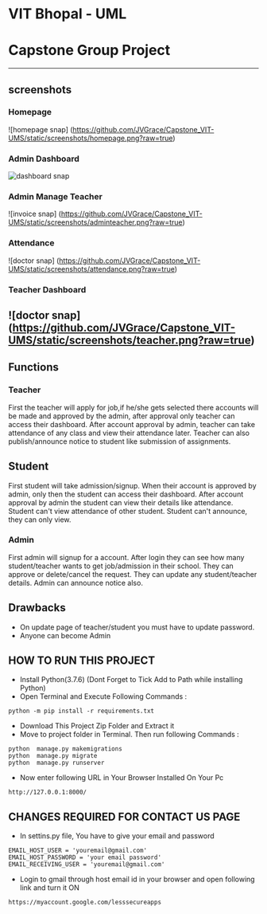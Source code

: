 # VIT Bhopal - UML
# Capstone Group Project
---
## screenshots
### Homepage
![homepage snap] (https://github.com/JVGrace/Capstone_VIT-UMS/static/screenshots/homepage.png?raw=true)
### Admin Dashboard
![dashboard snap](https://github.com/JVGrace/Capstone_VIT-UMS/static/screenshots/adminhomepage.png?raw=true)
### Admin Manage Teacher
![invoice snap]  (https://github.com/JVGrace/Capstone_VIT-UMS/static/screenshots/adminteacher.png?raw=true)
### Attendance
![doctor snap]   (https://github.com/JVGrace/Capstone_VIT-UMS/static/screenshots/attendance.png?raw=true)
### Teacher Dashboard
![doctor snap]   (https://github.com/JVGrace/Capstone_VIT-UMS/static/screenshots/teacher.png?raw=true)
---

## Functions
### Teacher
First the teacher will apply for job,if he/she gets selected there accounts will be made and approved by the admin, after approval only teacher can access their dashboard.
After account approval by admin, teacher can take attendance of any class and view their attendance later.
Teacher can also publish/announce notice to student like submission of assignments.

## Student
First student will take admission/signup.
When their account is approved by admin, only then the student can access their dashboard.
After account approval by admin the student can view their details like attendance.
Student can't view attendance of other student.
Student can't announce, they can only view.

### Admin
First admin will signup for a account.
After login they can see how many student/teacher wants to get job/admission in their school.
They can approve or delete/cancel the request.
They can update any student/teacher details.
Admin can announce notice also.


## Drawbacks
- On update page of teacher/student you must have to update password.
- Anyone can become Admin

## HOW TO RUN THIS PROJECT
- Install Python(3.7.6) (Dont Forget to Tick Add to Path while installing Python)
- Open Terminal and Execute Following Commands :

``` python -m pip install -r requirements.txt ```


- Download This Project Zip Folder and Extract it
- Move to project folder in Terminal. Then run following Commands :
```
python  manage.py makemigrations
python  manage.py migrate
python  manage.py runserver
```
- Now enter following URL in Your Browser Installed On Your Pc
```
http://127.0.0.1:8000/
```

## CHANGES REQUIRED FOR CONTACT US PAGE
- In settins.py file, You have to give your email and password
```
EMAIL_HOST_USER = 'youremail@gmail.com'
EMAIL_HOST_PASSWORD = 'your email password'
EMAIL_RECEIVING_USER = 'youremail@gmail.com'
```
- Login to gmail through host email id in your browser and open following link and turn it ON
```
https://myaccount.google.com/lesssecureapps
```



